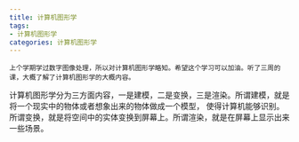```yaml
---
title: 计算机图形学
tags: 
- 计算机图形学
categories: 计算机图形学
---
```

	上个学期学过数字图像处理，所以对计算机图形学略知。希望这个学习可以加油。听了三周的课，大概了解了计算机图形学的大概内容。
计算机图形学分为三方面内容，一是建模，二是变换，三是渲染。所谓建模，就是将一个现实中的物体或者想象出来的物体做成一个模型，
使得计算机能够识别。所谓变换，就是将空间中的实体变换到屏幕上。所谓渲染，就是在屏幕上显示出来一些场景。